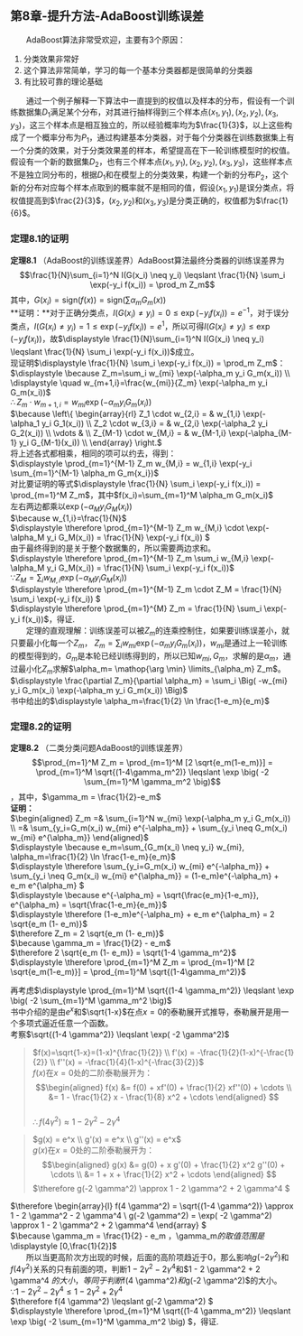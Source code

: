 ﻿## 第8章-提升方法-AdaBoost训练误差

&emsp;&emsp;AdaBoost算法非常受欢迎，主要有3个原因：  
1. 分类效果非常好
2. 这个算法非常简单，学习的每一个基本分类器都是很简单的分类器
3. 有比较可靠的理论基础

&emsp;&emsp;通过一个例子解释一下算法中一直提到的权值以及样本的分布，假设有一个训练数据集$D_1$满足某个分布，对其进行抽样得到三个样本点$(x_1,y_1),(x_2,y_2),(x_3,y_3)$，这三个样本点是相互独立的，所以经验概率均为$\frac{1}{3}$，以上这些构成了一个概率分布为$P_1$，通过构建基本分类器，对于每个分类器在训练数据集上有一个分类的效果，对于分类效果差的样本，希望提高在下一轮训练模型时的权值。假设有一个新的数据集$D_2$，也有三个样本点$(x_1,y_1),(x_2,y_2),(x_3,y_3)$，这些样本点不是独立同分布的，根据$D_1$和在模型上的分类效果，构建一个新的分布$P_2$，这个新的分布对应每个样本点取到的概率就不是相同的值，假设$(x_1,y_1)$是误分类点，将权值提高到$\frac{2}{3}$，$(x_2,y_2)$和$(x_3,y_3)$是分类正确的，权值都为$\frac{1}{6}$。  

### 定理8.1的证明
**定理8.1** （AdaBoost的训练误差界）AdaBoost算法最终分类器的训练误差界为$$\frac{1}{N}\sum_{i=1}^N I(G(x_i) \neq y_i) \leqslant \frac{1}{N} \sum_i \exp(-y_i f(x_i)) = \prod_m Z_m$$其中，$G(x_i) = \text{sign}(f(x))=\text{sign}(\sum \alpha_m G_m(x))$  
**证明：**对于正确分类点，$I(G(x_i) \neq y_i) = 0 \leqslant \exp (-y_i f(x_i)) = e^{-1}$，对于误分类点，$I(G(x_i) \neq y_i) = 1 \leqslant \exp (-y_i f(x_i)) = e^1$，所以可得$I(G(x_i) \neq y_i) \leqslant \exp (-y_i f(x_i))$，故$\displaystyle \frac{1}{N}\sum_{i=1}^N I(G(x_i) \neq y_i) \leqslant \frac{1}{N} \sum_i \exp(-y_i f(x_i))$成立。  
现证明$\displaystyle \frac{1}{N} \sum_i \exp(-y_i f(x_i)) = \prod_m Z_m$：  
$\displaystyle \because Z_m=\sum_i w_{mi} \exp(-\alpha_m y_i G_m(x_i))  \\ \displaystyle \quad w_{m+1,i}=\frac{w_{mi}}{Z_m} \exp(-\alpha_m y_i G_m(x_i))$  
$\therefore Z_m \cdot w_{m+1,i} = w_{mi} \exp(-\alpha_m y_i G_m(x_i))$  
$\because \left\{ \begin{array}{rl}   
Z_1 \cdot w_{2,i} = & w_{1,i} \exp(-\alpha_1 y_i G_1(x_i)) \\
Z_2 \cdot w_{3,i} = & w_{2,i} \exp(-\alpha_2 y_i G_2(x_i)) \\
\vdots & \\
Z_{M-1} \cdot w_{M,i} = & w_{M-1,i} \exp(-\alpha_{M-1} y_i G_{M-1}(x_i)) \\
\end{array} \right.$  
将上述各式都相乘，相同的项可以约去，得到：  
$\displaystyle \prod_{m=1}^{M-1} Z_m w_{M,i} = w_{1,i} \exp(-y_i \sum_{m=1}^{M-1} \alpha_m G_m{x_i})$  
对比要证明的等式$\displaystyle \frac{1}{N} \sum_i \exp(-y_i f(x_i)) = \prod_{m=1}^M Z_m$，其中$f(x_i)=\sum_{m=1}^M \alpha_m G_m(x_i)$  
左右两边都乘以$\exp(-\alpha_M y_i G_M(x_i))$  
$\because w_{1,i}=\frac{1}{N}$  
$\displaystyle \therefore \prod_{m=1}^{M-1} Z_m w_{M,i} \cdot \exp(-\alpha_M y_i G_M(x_i)) = \frac{1}{N} \exp(-y_i f(x_i)) $  
由于最终得到的是关于整个数据集的，所以需要两边求和。  
$\displaystyle \therefore \prod_{m=1}^{M-1} Z_m \sum_i w_{M,i} \exp(-\alpha_M y_i G_M(x_i)) = \frac{1}{N} \sum_i \exp(-y_i f(x_i))$  
$\because Z_M=\sum_i w_{M,i} \exp(-\alpha_M y_i G_M(x_i))$  
$\displaystyle \therefore \prod_{m=1}^{M-1} Z_m \cdot Z_M = \frac{1}{N} \sum_i \exp(-y_i f(x_i)) $  
$\displaystyle \therefore \prod_{m=1}^{M} Z_m = \frac{1}{N} \sum_i \exp(-y_i f(x_i))$，得证.  
&emsp;&emsp;定理的直观理解：训练误差可以被$Z_m$的连乘控制住，如果要训练误差小，就只要最小化每一个$Z_m$，
$\displaystyle Z_m=\sum_i w_{mi} \exp(-\alpha_m y_i G_m(x_i))$，$w_{mi}$是通过上一轮训练的模型得到的，$G_m$是本轮已经训练得到的，所以已知$w_{mi},G_m$，求解的是$\alpha_m$，通过最小化$Z_m$求解$\alpha_m= \mathop{\arg \min} \limits_{\alpha_m} Z_m$。  
$\displaystyle \frac{\partial Z_m}{\partial \alpha_m} = \sum_i \Big( -w_{mi} y_i G_m(x_i) \exp(-\alpha_m y_i G_m(x_i)) \Big)$  
书中给出的$\displaystyle \alpha_m=\frac{1}{2} \ln \frac{1-e_m}{e_m}$  

### 定理8.2的证明
**定理8.2** （二类分类问题AdaBoost的训练误差界）$$\prod_{m=1}^M Z_m = \prod_{m=1}^M [2 \sqrt{e_m(1-e_m)}] = \prod_{m=1}^M \sqrt{(1-4\gamma_m^2)} \leqslant \exp \big( -2 \sum_{m=1}^M \gamma_m^2 \big)$$，其中，$\gamma_m = \frac{1}{2}-e_m$  
**证明：**  
$\begin{aligned} Z_m
=& \sum_{i=1}^N w_{mi} \exp(-\alpha_m y_i G_m(x_i)) \\
=& \sum_{y_i=G_m(x_i) w_{mi} e^{-\alpha_m}} + \sum_{y_i \neq G_m(x_i) w_{mi} e^{\alpha_m}} 
\end{aligned}$  
$\displaystyle \because e_m=\sum_{G_m(x_i) \neq y_i} w_{mi}, \alpha_m=\frac{1}{2} \ln \frac{1-e_m}{e_m}$  
$\displaystyle \therefore \sum_{y_i=G_m(x_i) w_{mi} e^{-\alpha_m}} + \sum_{y_i \neq G_m(x_i) w_{mi} e^{\alpha_m}} = (1-e_m)e^{-\alpha_m} + e_m e^{\alpha_m} $  
$\displaystyle \because e^{-\alpha_m} = \sqrt{\frac{e_m}{1-e_m}}, e^{\alpha_m} = \sqrt{\frac{1-e_m}{e_m}}$  
$\displaystyle \therefore (1-e_m)e^{-\alpha_m} + e_m e^{\alpha_m} = 2 \sqrt{e_m (1- e_m)}$  
$\therefore Z_m = 2 \sqrt{e_m (1- e_m)}$  
$\because \gamma_m = \frac{1}{2} - e_m$  
$\therefore 2 \sqrt{e_m (1- e_m)} = \sqrt{1-4 \gamma_m^2}$  
$\displaystyle \therefore \prod_{m=1}^M Z_m = \prod_{m=1}^M [2 \sqrt{e_m(1-e_m)}] = \prod_{m=1}^M \sqrt{(1-4\gamma_m^2)}$  

再考虑$\displaystyle \prod_{m=1}^M \sqrt{(1-4 \gamma_m^2)} \leqslant \exp \big( -2 \sum_{m=1}^M \gamma_m^2 \big)$  
书中介绍的是由$e^x$和$\sqrt{1-x}$在点$x=0$的泰勒展开式推导，泰勒展开是用一个多项式逼近任意一个函数。  
考察$\sqrt{(1-4 \gamma^2)} \leqslant \exp( -2 \gamma^2)$  

> $f(x)=\sqrt{1-x}=(1-x)^{\frac{1}{2}} \\ 
f'(x) = -\frac{1}{2}(1-x)^{-\frac{1}{2}} \\  
f''(x) = -\frac{1}{4}(1-x)^{-\frac{3}{2}}$  
$f(x)$在$x=0$处的二阶泰勒展开为：$$\begin{aligned} f(x) 
&= f(0) + xf'(0) + \frac{1}{2} xf''(0) + \cdots \\
&= 1 - \frac{1}{2} x - \frac{1}{8} x^2 + \cdots
\end{aligned} $$  
$\therefore f(4 \gamma^2) \approx 1 - 2 \gamma^2 - 2 \gamma^4$

> $g(x) = e^x \\
g'(x) = e^x \\ g''(x) = e^x$  
$g(x)$在$x=0$处的二阶泰勒展开为：$$\begin{aligned} g(x) 
&= g(0) + x g'(0) + \frac{1}{2} x^2 g''(0) + \cdots \\
&= 1 + x + \frac{1}{2} x^2 + \cdots
\end{aligned} $$
$\therefore g(-2 \gamma^2) \approx 1 - 2 \gamma^2 + 2 \gamma^4 $  

$\therefore \begin{array}{l} 
f(4 \gamma^2) = \sqrt{(1-4 \gamma^2)} \approx 1 - 2 \gamma^2 - 2 \gamma^4 \\ 
g(-2 \gamma^2) = \exp( -2 \gamma^2) \approx 1 - 2 \gamma^2 + 2 \gamma^4 
\end{array} $  
$\because \gamma_m = \frac{1}{2} - e_m $，$\gamma_m$的取值范围是$\displaystyle [0,\frac{1}{2}]$  
&emsp;&emsp;所以当更高阶次方出现的时候，后面的高阶项趋近于0，那么影响$g(-2 \gamma^2)$和$f(4 \gamma^2)$关系的只有前面的项，判断$1 - 2 \gamma^2 - 2 \gamma^4$和$1 - 2 \gamma^2 + 2 \gamma^4 $的大小，等同于判断$f(4 \gamma^2)$和$g(-2 \gamma^2)$的大小。  
$\because 1 - 2 \gamma^2 - 2 \gamma^4 \leqslant 1 - 2 \gamma^2 + 2 \gamma^4$  
$\therefore f(4 \gamma^2) \leqslant g(-2 \gamma^2) $  
$\displaystyle \therefore \prod_{m=1}^M \sqrt{(1-4 \gamma_m^2)} \leqslant \exp \big( -2 \sum_{m=1}^M \gamma_m^2 \big) $，得证.